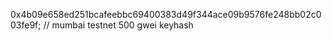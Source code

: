 0x4b09e658ed251bcafeebbc69400383d49f344ace09b9576fe248bb02c003fe9f; // mumbai testnet 500 gwei keyhash